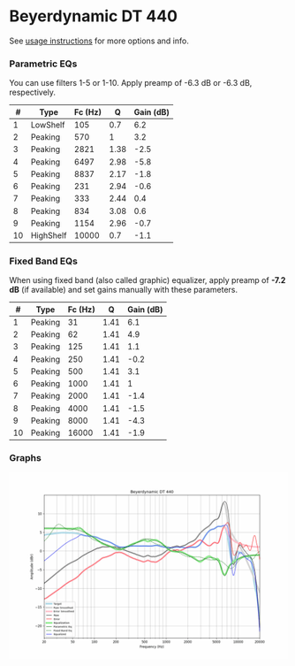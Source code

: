 # Beyerdynamic DT 440
See [usage instructions](https://github.com/jaakkopasanen/AutoEq#usage) for more options and info.

### Parametric EQs
You can use filters 1-5 or 1-10. Apply preamp of -6.3 dB or -6.3 dB, respectively.

|   # | Type      |   Fc (Hz) |    Q |   Gain (dB) |
|-----|-----------|-----------|------|-------------|
|   1 | LowShelf  |       105 | 0.7  |         6.2 |
|   2 | Peaking   |       570 | 1    |         3.2 |
|   3 | Peaking   |      2821 | 1.38 |        -2.5 |
|   4 | Peaking   |      6497 | 2.98 |        -5.8 |
|   5 | Peaking   |      8837 | 2.17 |        -1.8 |
|   6 | Peaking   |       231 | 2.94 |        -0.6 |
|   7 | Peaking   |       333 | 2.44 |         0.4 |
|   8 | Peaking   |       834 | 3.08 |         0.6 |
|   9 | Peaking   |      1154 | 2.96 |        -0.7 |
|  10 | HighShelf |     10000 | 0.7  |        -1.1 |

### Fixed Band EQs
When using fixed band (also called graphic) equalizer, apply preamp of **-7.2 dB** (if available) and set gains manually with these parameters.

|   # | Type    |   Fc (Hz) |    Q |   Gain (dB) |
|-----|---------|-----------|------|-------------|
|   1 | Peaking |        31 | 1.41 |         6.1 |
|   2 | Peaking |        62 | 1.41 |         4.9 |
|   3 | Peaking |       125 | 1.41 |         1.1 |
|   4 | Peaking |       250 | 1.41 |        -0.2 |
|   5 | Peaking |       500 | 1.41 |         3.1 |
|   6 | Peaking |      1000 | 1.41 |         1   |
|   7 | Peaking |      2000 | 1.41 |        -1.4 |
|   8 | Peaking |      4000 | 1.41 |        -1.5 |
|   9 | Peaking |      8000 | 1.41 |        -4.3 |
|  10 | Peaking |     16000 | 1.41 |        -1.9 |

### Graphs
![](./Beyerdynamic%20DT%20440.png)
